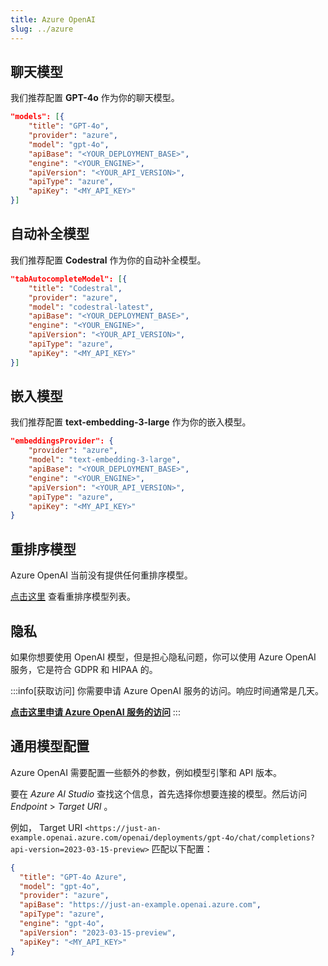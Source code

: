 ```yaml
---
title: Azure OpenAI
slug: ../azure
---
```


## 聊天模型

我们推荐配置 **GPT-4o** 作为你的聊天模型。

```json title="config.json"
"models": [{
    "title": "GPT-4o",
    "provider": "azure",
    "model": "gpt-4o",
    "apiBase": "<YOUR_DEPLOYMENT_BASE>",
    "engine": "<YOUR_ENGINE>",
    "apiVersion": "<YOUR_API_VERSION>",
    "apiType": "azure",
    "apiKey": "<MY_API_KEY>"
}]
```

## 自动补全模型

我们推荐配置 **Codestral** 作为你的自动补全模型。

```json title="config.json"
"tabAutocompleteModel": [{
    "title": "Codestral",
    "provider": "azure",
    "model": "codestral-latest",
    "apiBase": "<YOUR_DEPLOYMENT_BASE>",
    "engine": "<YOUR_ENGINE>",
    "apiVersion": "<YOUR_API_VERSION>",
    "apiType": "azure",
    "apiKey": "<MY_API_KEY>"
}]
```

## 嵌入模型

我们推荐配置 **text-embedding-3-large** 作为你的嵌入模型。

```json title="config.json"
"embeddingsProvider": {
    "provider": "azure",
    "model": "text-embedding-3-large",
    "apiBase": "<YOUR_DEPLOYMENT_BASE>",
    "engine": "<YOUR_ENGINE>",
    "apiVersion": "<YOUR_API_VERSION>",
    "apiType": "azure",
    "apiKey": "<MY_API_KEY>"
}
```

## 重排序模型

Azure OpenAI 当前没有提供任何重排序模型。

[点击这里](../../model-types/reranking.md) 查看重排序模型列表。

## 隐私

如果你想要使用 OpenAI 模型，但是担心隐私问题，你可以使用 Azure OpenAI 服务，它是符合 GDPR 和 HIPAA 的。

:::info[获取访问]
你需要申请 Azure OpenAI 服务的访问。响应时间通常是几天。

**[点击这里申请 Azure OpenAI 服务的访问](https://azure.microsoft.com/en-us/products/ai-services/openai-service)**
:::

## 通用模型配置

Azure OpenAI 需要配置一些额外的参数，例如模型引擎和 API 版本。

要在 _Azure AI Studio_ 查找这个信息，首先选择你想要连接的模型。然后访问 _Endpoint_ > _Target URI_ 。

例如， Target URI `<https://just-an-example.openai.azure.com/openai/deployments/gpt-4o/chat/completions?api-version=2023-03-15-preview>` 匹配以下配置：

```json
{
  "title": "GPT-4o Azure",
  "model": "gpt-4o",
  "provider": "azure",
  "apiBase": "https://just-an-example.openai.azure.com",
  "apiType": "azure",
  "engine": "gpt-4o",
  "apiVersion": "2023-03-15-preview",
  "apiKey": "<MY_API_KEY>"
}
```
